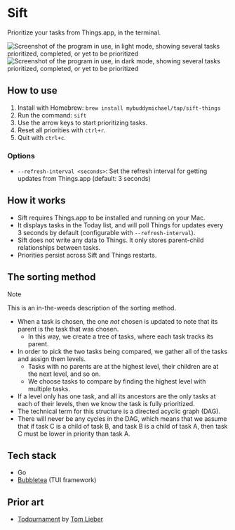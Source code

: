 # Sift

Prioritize your tasks from Things.app, in the terminal.

![Screenshot of the program in use, in light mode, showing several tasks prioritized, completed, or yet to be prioritized](https://r1vysk5peykhs5gu.public.blob.vercel-storage.com/sift-light-2-n48jrtBYV9W9scSrQWmAv1n947NiEH.png)
![Screenshot of the program in use, in dark mode, showing several tasks prioritized, completed, or yet to be prioritized](https://r1vysk5peykhs5gu.public.blob.vercel-storage.com/sift-dark-2-3mEHc52mvAixv4pmD9ffJuFqhlXies.png)

## How to use

1. Install with Homebrew: `brew install mybuddymichael/tap/sift-things`
2. Run the command: `sift`
3. Use the arrow keys to start prioritizing tasks.
4. Reset all priorities with `ctrl+r`.
5. Quit with `ctrl+c`.

### Options

- `--refresh-interval <seconds>`: Set the refresh interval for getting updates from Things.app (default: 3 seconds)

## How it works

- Sift requires Things.app to be installed and running on your Mac.
- It displays tasks in the Today list, and will poll Things for updates every 3
seconds by default (configurable with `--refresh-interval`).
- Sift does not write any data to Things. It only stores parent-child
relationships between tasks.
- Priorities persist across Sift and Things restarts.

## The sorting method

> [!NOTE]
> This is an in-the-weeds description of the sorting method.

- When a task is chosen, the one *not* chosen is updated to note that its parent is the task that was chosen.
  - In this way, we create a tree of tasks, where each task tracks its parent.
- In order to pick the two tasks being compared, we gather all of the tasks and assign them levels.
  - Tasks with no parents are at the highest level, their children are at the next level, and so on.
  - We choose tasks to compare by finding the highest level with multiple tasks.
- If a level only has one task, and all its ancestors are the only tasks at each of their levels, then we know the task is fully prioritized.
- The technical term for this structure is a directed acyclic graph (DAG).
- There will never be any cycles in the DAG, which means that we assume that if task C is a child of task B, and task B is a child of task A, then task C must be lower in priority than task A.

## Tech stack

- Go
- [Bubbletea](https://github.com/charmbracelet/bubbletea) (TUI framework)

## Prior art

- [Todournament](https://github.com/alltom/todournament) by [Tom Lieber](https://github.com/alltom)
